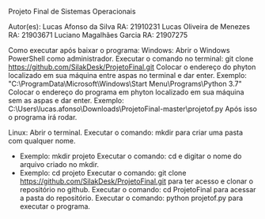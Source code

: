 Projeto Final de Sistemas Operacionais

Autor(es):
Lucas Afonso da Silva RA: 21910231
Lucas Oliveira de Menezes RA: 21903671
Luciano Magalhães Garcia RA: 21907275

Como executar após baixar o programa:
Windows:
Abrir o Windows PowerShell como administrador.
Executar o comando no terminal: git clone https://github.com/SilakDesk/ProjetoFinal.git
Colocar o endereço do phyton localizado em sua máquina entre aspas no terminal e dar enter. 
Exemplo: "C:\ProgramData\Microsoft\Windows\Start Menu\Programs\Python 3.7"
Colocar o endereço do programa em phyton localizado em sua máquina sem as aspas e dar enter. 
Exemplo: C:\Users\lucas.afonso\Downloads\ProjetoFinal-master\projetof.py
Após isso o programa irá rodar.

Linux:
Abrir o terminal.
Executar o comando: mkdir para criar uma pasta com qualquer nome.
  - Exemplo: mkdir projeto
Executar o comando: cd e digitar o nome do arquivo criado no mkdir.
  - Exemplo: cd projeto
Executar o comando: git clone https://github.com/SilakDesk/ProjetoFinal.git para ter acesso e clonar o repositório no github.
Executar o comando: cd ProjetoFinal para acessar a pasta do repositório.
Executar o comando: python projetof.py para executar o programa.
